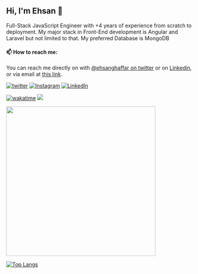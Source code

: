 ## Hi, I'm Ehsan 👋
<!-- <img src="https://user-images.githubusercontent.com/1303154/88677602-1635ba80-d120-11ea-84d8-d263ba5fc3c0.gif" width="20px" alt="hi"> -->

Full-Stack JavaScript Engineer with +4 years of experience from scratch to deployment.
My major stack in Front-End development is Angular and Laravel but not limited to that.
My preferred Database is MongoDB
<!-- Aspiring Developer(focused on FrontEnd) which interested in the assembly programming language. -->
<!-- Also, I love doing Graphic Designs for fun -->

<!-- - 🔭 I’m currently working on [Komodoro](https://komodoro.io), [fullestStack](https://github.com/neekware/FullestStack) and [PlotSet](http://plotset.com/). -->
<!-- - 📒 Getting Started with C++ Programming Language. -->
<!-- 🌱 I’m currently learning something. -->
<!-- - 😄 I enjoy Python, C/C++ and assembly -->

#### 📫 How to reach me:
You can reach me directly on with [@ehsanghaffar on twitter](https://twitter.com/ehsanghaffarii) or on [Linkedin](https://www.linkedin.com/in/ehsanghaffarii), or via email at [this link](mailto:ghafari.5000@gmail.com).

[![twitter](https://img.shields.io/twitter/follow/ehsanghaffar?label=followers&logo=twitter&color=%23007ec6&style=plastic)](https://twitter.com/ehsanghaffar)
[![Instagram](https://img.shields.io/badge/Instagram%20Page-Follow-E4405F?logo=instagram)](https://www.instagram.com/ehsanghaffarii)
[![LinkedIn](https://img.shields.io/badge/LinkedIn-Follow-0077B5?logo=linkedin)](https://www.linkedin.com/in/ehsanghaffarii)

[![wakatime](https://wakatime.com/badge/user/f0b0dc2d-d692-4e9a-a6ed-667b80d7dd34.svg)](https://wakatime.com/@ehsandev)
![](https://komarev.com/ghpvc/?username=ehsanghaffar)

<!-- #### 💾 Which technology I know?

[![TypeScript](https://badgen.net/badge/icon/typescript?icon=typescript&label)](https://typescriptlang.org)
![JavaScript](https://img.shields.io/badge/javascript-%23323330.svg?style=flat-squire&logo=javascript&logoColor=%23F7DF1E)
![Angular](https://img.shields.io/badge/angular-%23DD0031.svg?style=flat-squire&logo=angular&logoColor=white)
![Aurelia](https://img.shields.io/badge/aurelia-%23ED2B88.svg?style=flat-squire&logo=aurelia&logoColor=fff)
![visitors](https://visitor-badge.glitch.me/badge?page_id=ehsanghaffar) -->

<img width="400" align="center" src="https://github-readme-stats.vercel.app/api?username=ehsanghaffar&count_private=true&theme=radical&show_icons=true" /> 

<!-- #### 📊 Last 3 days I spent my time on -->

<!-- [![WorkTime status](https://github-readme-stats.vercel.app/api/wakatime?username=ehsandev&hide=html,css,text,xml,yaml,scss,other&layout=compact&theme=radical)](https://ehsanghaffarii.ir) -->

[![Top Langs](https://github-readme-stats.vercel.app/api/top-langs/?username=ehsanghaffar&hide=html,blade,handlebars,css&layout=compact&theme=radical)](https://github.com/anuraghazra/github-readme-stats)


<!-- [![KnlnKS's LeetCode stats](https://leetcode-stats-six.vercel.app/api?username=ehsanghaffarii&theme=dark)](https://github.com/KnlnKS/leetcode-stats) -->
